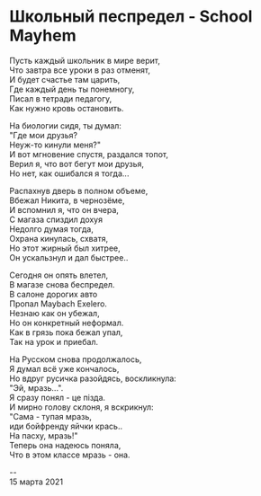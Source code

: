 # Школьный песпредел - School Mayhem

Пусть каждый школьник в мире верит, \
Что завтра все уроки в раз отменят, \
И будет счастье там царить, \
Где каждый день ты понемногу, \
Писал в тетради педагогу, \
Как нужно кровь остановить. 

На биологии сидя, ты думал: \
"Где мои друзья? \
Неуж-то кинули меня?" \
И вот мгновение спустя, раздался топот, \
Верил я, что вот бегут мои друзья, \
Но нет, как ошибался я тогда... 

Распахнув дверь в полном объеме, \
Вбежал Никита, в чернозёме, \
И вспомнил я, что он вчера, \
С магаза спиздил дохуя \
Недолго думая тогда, \
Охрана кинулась, схватя, \
Но этот жирный был хитрее, \
Он ускальзнул и дал быстрее.. 

Сегодня он опять влетел, \
В магазе снова беспредел. \
В салоне дорогих авто \
Пропал Maybach Exelero. \
Незнаю как он убежал, \
Но он конкретный неформал. \
Как в грязь пока бежал упал, \
Так на урок и приебал. 

На Русском снова продолжалось, \
Я думал всё уже кончалось, \
Но вдруг русичка разойдясь, воскликнула: \
"Эй, мразь...". \
Я сразу понял - це пiзда. \
И мирно голову склоня, я вскрикнул: \
"Сама - тупая мразь, \
иди бойфренду яйчки крась.. \
На пасху, мразь!" \
Теперь она надеюсь поняла, \
Что в этом классе мразь - она.

\--\
15 марта 2021